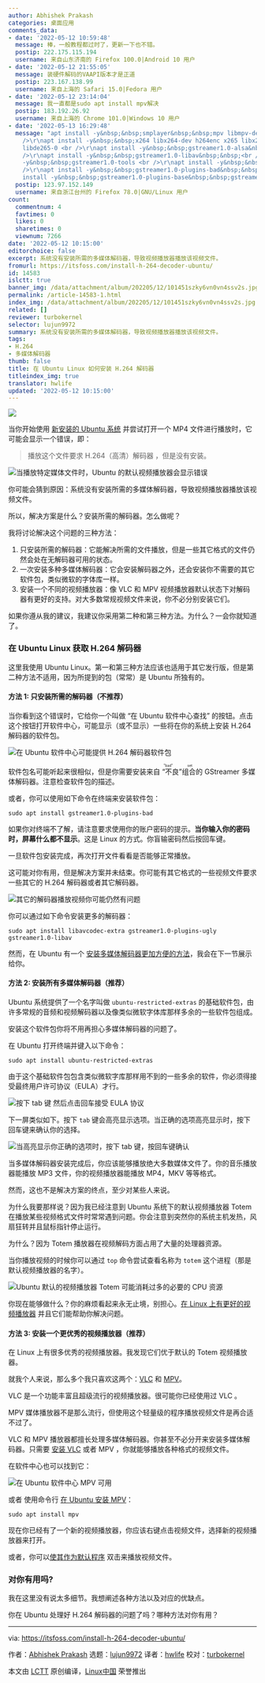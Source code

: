 ```yaml
---
author: Abhishek Prakash
categories: 桌面应用
comments_data:
- date: '2022-05-12 10:59:48'
  message: 棒，一般教程都过时了，更新一下也不错。
  postip: 222.175.115.194
  username: 来自山东济南的 Firefox 100.0|Android 10 用户
- date: '2022-05-12 21:55:05'
  message: 装硬件解码的VAAPI版本才是正道
  postip: 223.167.138.99
  username: 来自上海的 Safari 15.0|Fedora 用户
- date: '2022-05-12 23:14:04'
  message: 我一直都是sudo apt install mpv解决
  postip: 183.192.26.92
  username: 来自上海的 Chrome 101.0|Windows 10 用户
- date: '2022-05-13 16:29:48'
  message: "apt install -y&nbsp;&nbsp;smplayer&nbsp;&nbsp;mpv libmpv-dev mencoder<br
    />\r\napt install -y&nbsp;&nbsp;x264 libx264-dev h264enc x265 libx265-dev libde265-dev
    libde265-0 <br />\r\napt install -y&nbsp;&nbsp;gstreamer1.0-alsa&nbsp;&nbsp;gstreamer1.0-pulseaudio<br
    />\r\napt install -y&nbsp;&nbsp;gstreamer1.0-libav&nbsp;&nbsp;<br />\r\napt install
    -y&nbsp;&nbsp;gstreamer1.0-tools <br />\r\napt install -y&nbsp;&nbsp;gstreamer1.0-plugins-good&nbsp;&nbsp;<br
    />\r\napt install -y&nbsp;&nbsp;gstreamer1.0-plugins-bad&nbsp;&nbsp;<br />\r\napt
    install -y&nbsp;&nbsp;gstreamer1.0-plugins-base&nbsp;&nbsp;gstreamer1.0-plugins-ugly"
  postip: 123.97.152.149
  username: 来自浙江台州的 Firefox 78.0|GNU/Linux 用户
count:
  commentnum: 4
  favtimes: 0
  likes: 0
  sharetimes: 0
  viewnum: 7266
date: '2022-05-12 10:15:00'
editorchoice: false
excerpt: 系统没有安装所需的多媒体解码器，导致视频播放器播放该视频文件。
fromurl: https://itsfoss.com/install-h-264-decoder-ubuntu/
id: 14583
islctt: true
banner_img: /data/attachment/album/202205/12/101451szky6vn0vn4ssv2s.jpg
permalink: /article-14583-1.html
index_img: /data/attachment/album/202205/12/101451szky6vn0vn4ssv2s.jpg.thumb.jpg
related: []
reviewer: turbokernel
selector: lujun9972
summary: 系统没有安装所需的多媒体解码器，导致视频播放器播放该视频文件。
tags:
- H.264
- 多媒体解码器
thumb: false
title: 在 Ubuntu Linux 如何安装 H.264 解码器
titleindex_img: true
translator: hwlife
updated: '2022-05-12 10:15:00'
---
```


![](/data/attachment/album/202205/12/101451szky6vn0vn4ssv2s.jpg)


当你开始使用 [新安装的 Ubuntu 系统](https://itsfoss.com/install-ubuntu/) 并尝试打开一个 MP4 文件进行播放时，它可能会显示一个错误，即：



> 
> 播放这个文件要求 H.264（高清）解码器 ，但是没有安装。
> 
> 
> 


![当播放特定媒体文件时，Ubuntu 的默认视频播放器会显示错误](/data/attachment/album/202205/12/101514ordu4u4zzocou4tj.png)


你可能会猜到原因：系统没有安装所需的多媒体解码器，导致视频播放器播放该视频文件。


所以，解决方案是什么？安装所需的解码器。怎么做呢？


我将讨论解决这个问题的三种方法：


1. 只安装所需的解码器：它能解决所需的文件播放，但是一些其它格式的文件仍然会处在无解码器可用的状态。
2. 一次安装多种多媒体解码器：它会安装解码器之外，还会安装你不需要的其它软件包，类似微软的字体库一样。
3. 安装一个不同的视频播放器：像 VLC 和 MPV 视频播放器默认状态下对解码器有更好的支持。对大多数常规视频文件来说，你不必分别安装它们。


如果你遵从我的建议，我建议你采用第二种和第三种方法。为什么？一会你就知道了。


### 在 Ubuntu Linux 获取 H.264 解码器


这里我使用 Ubuntu Linux。第一和第三种方法应该也适用于其它发行版，但是第二种方法不适用，因为所提到的包（常常）是 Ubuntu 所独有的。


#### 方法 1: 只安装所需的解码器（不推荐）


当你看到这个错误时，它给你一个叫做 “在 Ubuntu 软件中心查找” 的按钮。点击这个按钮打开软件中心，可能显示（或不显示）一些将在你的系统上安装 H.264 解码器的软件包。


![在 Ubuntu 软件中心可能提供 H.264 解码器软件包](/data/attachment/album/202205/12/101514it63hbt6is24j6t2.png)


软件包名可能听起来很相似，但是你需要安装来自<ruby> “不良”组合 <rt>  "bad" set </rt></ruby>的 GStreamer 多媒体解码器。注意检查软件包的描述。


或者，你可以使用如下命令在终端来安装软件包：



```
sudo apt install gstreamer1.0-plugins-bad

```

如果你对终端不了解，请注意要求使用你的账户密码的提示。**当你输入你的密码时，屏幕什么都不显示**。这是 Linux 的方式。你盲输密码然后按回车键。


一旦软件包安装完成，再次打开文件看看是否能够正常播放。


这可能对你有用，但是解决方案并未结束。你可能有其它格式的一些视频文件要求一些其它的 H.264 解码器或者其它解码器。


![其它的解码器播放视频你可能仍然有问题](/data/attachment/album/202205/12/101515aputtpdccduup6kh.png)


你可以通过如下命令安装更多的解码器：



```
sudo apt install libavcodec-extra gstreamer1.0-plugins-ugly gstreamer1.0-libav

```

然而，在 Ubuntu 有一个 [安装多媒体解码器更加方便的方法](https://itsfoss.com/install-media-codecs-ubuntu/)，我会在下一节展示给你。


#### 方法 2: 安装所有多媒体解码器（推荐）


Ubuntu 系统提供了一个名字叫做 `ubuntu-restricted-extras` 的基础软件包，由许多常规的音频和视频解码器以及像类似微软字体库那样多余的一些软件包组成。


安装这个软件包你将不用再担心多媒体解码器的问题了。


在 Ubuntu 打开终端并键入以下命令：



```
sudo apt install ubuntu-restricted-extras

```

由于这个基础软件包包含类似微软字库那样用不到的一些多余的软件，你必须得接受最终用户许可协议（EULA）才行。


![按下 tab 键 然后点击回车接受 EULA 协议](/data/attachment/album/202205/12/101515z9pe8loegn77987p.jpg)


下一屏类似如下。按下 `tab` 键会高亮显示选项。当正确的选项高亮显示时，按下回车键来确认你的选择。


![当高亮显示你正确的选项时，按下 tab 键，按回车键确认](/data/attachment/album/202205/12/101515efeii4754ejvli5g.jpg)


当多媒体解码器安装完成后，你应该能够播放绝大多数媒体文件了。你的音乐播放器能播放 MP3 文件，你的视频播放器能播放 MP4，MKV 等等格式。


然而，这也不是解决方案的终点，至少对某些人来说。


为什么我要那样说？因为我已经注意到 Ubuntu 系统下的默认视频播放器 Totem 在播放某些视频格式文件时常常遇到问题。你会注意到突然你的系统主机发热，风扇狂转并且鼠标指针停止运行。


为什么？因为 Totem 播放器在视频解码方面占用了大量的处理器资源。


当你播放视频的时候你可以通过 `top` 命令尝试查看名称为 `totem` 这个进程（那是默认视频播放器的名字）。


![Ubuntu 默认的视频播放器 Totem 可能消耗过多的必要的 CPU 资源](/data/attachment/album/202205/12/101913jaaweexmul91ml7g.jpg)


你现在能够做什么？你的麻烦看起来永无止境，别担心。[在 Linux 上有更好的视频播放器](https://itsfoss.com/video-players-linux/) 并且它们能帮助你解决问题。


#### 方法 3: 安装一个更优秀的视频播放器（推荐）


在 Linux 上有很多优秀的视频播放器。我发现它们优于默认的 Totem 视频播放器。


就我个人来说，那么多个我只喜欢这两个：[VLC](https://www.videolan.org/vlc/) 和 [MPV](https://mpv.io/)。


VLC 是一个功能丰富且超级流行的视频播放器。很可能你已经使用过 VLC 。


MPV 媒体播放器不是那么流行，但使用这个轻量级的程序播放视频文件是再合适不过了。


VLC 和 MPV 播放器都擅长处理多媒体解码器。你甚至不必分开来安装多媒体解码器。只需要 [安装 VLC](https://itsfoss.com/install-latest-vlc/) 或者 MPV ，你就能够播放各种格式的视频文件。


在软件中心也可以找到它：


![在 Ubuntu 软件中心 MPV 可用](/data/attachment/album/202205/12/101515gxz5zov7d7ll7lgp.png)


或者 使用命令行 [在 Ubuntu 安装 MPV](https://itsfoss.com/mpv-video-player/)：



```
sudo apt install mpv

```

现在你已经有了一个新的视频播放器，你应该右键点击视频文件，选择新的视频播放器来打开。


或者，你可以[使其作为默认程序](https://itsfoss.com/change-default-applications-ubuntu/) 双击来播放视频文件。


### 对你有用吗?


我在这里没有说太多细节。我想阐述各种方法以及对应的优缺点。


你在 Ubuntu 处理好 H.264 解码器的问题了吗？哪种方法对你有用？




---


via: <https://itsfoss.com/install-h-264-decoder-ubuntu/>


作者：[Abhishek Prakash](https://itsfoss.com/author/abhishek/) 选题：[lujun9972](https://github.com/lujun9972) 译者：[hwlife](https://github.com/hwlife) 校对：[turbokernel](https://github.com/turbokernel)


本文由 [LCTT](https://github.com/LCTT/TranslateProject) 原创编译，[Linux中国](https://linux.cn/) 荣誉推出